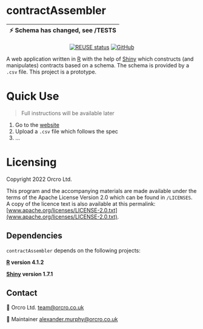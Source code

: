 <!-- SPDX-FileCopyrightText: 2022 Orcro Ltd. <team@orcro.co.uk> -->
<!-- -->
<!-- SPDX-License-Identifier: Apache-2.0 -->

# contractAssembler

| :zap: Schema has changed, see /TESTS |
| ------------------------------------ |

<div align="center">

[![REUSE status](https://api.reuse.software/badge/github.com/galacticalex/contractAssembler)](https://api.reuse.software/info/github.com/galacticalex/contractAssembler) [![GitHub](https://img.shields.io/github/license/galacticalex/contractAssembler)](https://img.shields.io/github/license/galacticalex/contractAssembler)

</div>

A web application written in [R](https://cran.r-project.org) with the help of [Shiny](https://shiny.rstudio.com/) which constructs (and manipulates) contracts based on a schema. The schema is provided by a `.csv` file. This project is a prototype.

# Quick Use

> Full instructions will be available later

1. Go to the [website](https://galacticalex.shinyapps.io/contractassembler/)
2. Upload a `.csv` file which follows the spec
3. ...

# Licensing

Copyright 2022 Orcro Ltd.

This program and the accompanying materials are made available under the terms of the Apache License Version 2.0 which can be found in `/LICENSES`. A copy of the licence text is also available at this permalink: [www.apache.org/licenses/LICENSE-2.0.txt](www.apache.org/licenses/LICENSE-2.0.txt).

## Dependencies

`contractAssembler` depends on the following projects:

**[R](https://www.r-project.org/) version 4.1.2**

**[Shiny](https://shiny.rstudio.com/) version 1.7.1**

## Contact

:house_with_garden: Orcro Ltd. team@orcro.co.uk

:hammer: Maintainer alexander.murphy@orcro.co.uk
